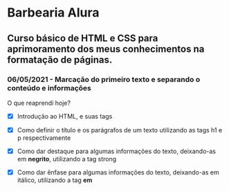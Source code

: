 # Barbearia Alura

## Curso básico de HTML e CSS para aprimoramento dos meus conhecimentos na formatação de páginas.



### 06/05/2021 - Marcação do primeiro texto e separando o conteúdo e informações

O que reaprendi hoje?

- [x] Introdução ao HTML, e suas tags
- [x] Como definir o título e os parágrafos de um texto utilizando as tags h1 e p respectivamente
- [x] Como dar destaque para algumas informações do texto, deixando-as em **negrito**, utilizando a tag strong
- [x] Como dar ênfase para algumas informações do texto, deixando-as em itálico, utilizando a tag **em**

